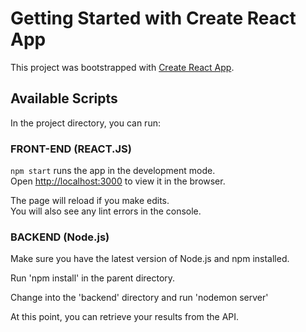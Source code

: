 # Getting Started with Create React App

This project was bootstrapped with [Create React App](https://github.com/facebook/create-react-app).

## Available Scripts

In the project directory, you can run:

### FRONT-END (REACT.JS)

`npm start` runs the app in the development mode.\
Open [http://localhost:3000](http://localhost:3000) to view it in the browser.

The page will reload if you make edits.\
You will also see any lint errors in the console.

### BACKEND (Node.js)

Make sure you have the latest version of Node.js and npm installed.

Run 'npm install' in the parent directory.

Change into the 'backend' directory and run 'nodemon server'

At this point, you can retrieve your results from the API.